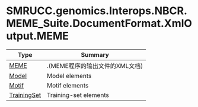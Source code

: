 ﻿
# SMRUCC.genomics.Interops.NBCR.MEME_Suite.DocumentFormat.XmlOutput.MEME

|Type|Summary|
|----|-------|
|[MEME](./MEME.md)|<MEME version="4.10.2" release="Thu Sep 03 15:00:54 2015 -0700">.(MEME程序的输出文件的XML文档)|
|[Model](./Model.md)|Model elements|
|[Motif](./Motif.md)|Motif elements|
|[TrainingSet](./TrainingSet.md)|Training-set elements|

